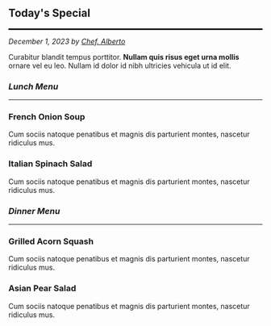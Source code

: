 ## Today's Special

<hr style="border:1px solid black">

_December 1, 2023 by [Chef. Alberto](/)_

Curabitur blandit tempus porttitor. **Nullam quis risus eget urna mollis** ornare vel eu leo.
Nullam id dolor id nibh ultricies vehicula ut id elit.

### _Lunch Menu_

---

### **French Onion Soup**
Cum sociis natoque penatibus et magnis dis parturient montes, nascetur ridiculus mus.

### **Italian Spinach Salad**
Cum sociis natoque penatibus et magnis dis parturient montes, nascetur ridiculus mus.

### _Dinner Menu_

---

### **Grilled Acorn Squash**
Cum sociis natoque penatibus et magnis dis parturient montes, nascetur ridiculus mus.

### **Asian Pear Salad**
Cum sociis natoque penatibus et magnis dis parturient montes, nascetur ridiculus mus.